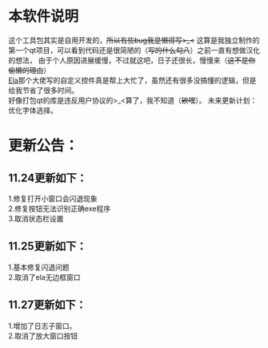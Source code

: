 # 本软件说明
这个工具包其实是自用开发的，~~所以有些bug我是懒得写>_<~~
这算是我独立制作的第一个qt项目，可以看到代码还是很简陋的（~~写的什么勾八~~）之前一直有想做汉化的想法，
由于个人原因进展缓慢，不过就这吧，日子还很长，慢慢来（~~这不是你偷懒的理由~~）  
[Ela](https://github.com/Liniyous/ElaWidgetTools?tab=readme-ov-file)那个大佬写的自定义控件真是帮上大忙了，虽然还有很多没搞懂的逻辑，但是给我节省了很多时间。  
好像打包qt的库是违反用户协议的>_<算了，我不知道（~~欸嘿~~）。
未来更新计划：优化字体选择。



# 更新公告：
## 11.24更新如下：  
1.修复打开小窗口会闪退现象    
2.修复按钮无法识别正确exe程序  
3.取消状态栏设置  
## 11.25更新如下：
1.基本修复闪退问题  
2.取消了ela无边框窗口
## 11.27更新如下：
1.增加了日志子窗口。  
2.取消了放大窗口按钮  

